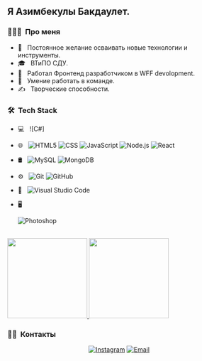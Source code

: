 <img src="">

<h2> Я Азимбекулы Бакдаулет.</h2>

<h3> 👨🏻‍💻 &nbsp;Про меня </h3>

- 🤔 &nbsp; Постоянное желание осваивать новые технологии и инструменты.
- 🎓 &nbsp; ВТиПО СДУ.
- 💼 &nbsp; Работал Фронтенд разработчиком в WFF devolopment.
- 🌱 &nbsp; Умение работать в команде.
- ✍️ &nbsp; Творческие способности.

<h3> 🛠 &nbsp;Tech Stack</h3>

- 💻 &nbsp;
  ![C#]
- 🌐 &nbsp;
  ![HTML5](https://img.shields.io/badge/-HTML5-333333?style=flat&logo=HTML5)
  ![CSS](https://img.shields.io/badge/-CSS-333333?style=flat&logo=CSS3&logoColor=1572B6)
  ![JavaScript](https://img.shields.io/badge/-JavaScript-333333?style=flat&logo=javascript)
  ![Node.js](https://img.shields.io/badge/-Node.js-333333?style=flat&logo=node.js)
  ![React](https://img.shields.io/badge/-React-333333?style=flat&logo=react)
- 🛢 &nbsp;
  ![MySQL](https://img.shields.io/badge/-MySQL-333333?style=flat&logo=mysql)
  ![MongoDB](https://img.shields.io/badge/-MongoDB-333333?style=flat&logo=mongodb)
- ⚙️ &nbsp;
  ![Git](https://img.shields.io/badge/-Git-333333?style=flat&logo=git)
  ![GitHub](https://img.shields.io/badge/-GitHub-333333?style=flat&logo=github)

- 🔧 &nbsp;
  ![Visual Studio Code](https://img.shields.io/badge/-Visual%20Studio%20Code-333333?style=flat&logo=visual-studio-code&logoColor=007ACC)
- 🖥 &nbsp;

  ![Photoshop](https://img.shields.io/badge/-Photoshop-333333?style=flat&logo=adobe-photoshop)


<br/>

<a href="https://github.com/AVS1508">
  <img height="180em" src="https://github-readme-stats.vercel.app/api?username=AVS1508&theme=buefy&show_icons=true" />
  <img height="180em" src="https://github-readme-stats.vercel.app/api/top-langs/?username=AVS1508&theme=buefy&layout=compact" />
</a>

<br/>

<h3> 🤝🏻 &nbsp;Контакты </h3>

<p align="center">
<a href="https://www.instagram.com/azimbek0vich08/"><img alt="Instagram" src="https://img.shields.io/badge/Instagram-adityavs__-blue?style=flat-square&logo=instagram"></a>
<a href="mailto:baidildaevbahon08@gmail.com"><img alt="Email" src="https://img.shields.io/badge/Email-avsingh@umass.edu-blue?style=flat-square&logo=gmail"></a>
</p>


